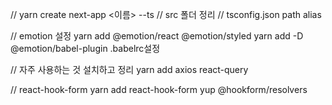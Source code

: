 // yarn create next-app <이름> --ts
// src 폴더 정리
// tsconfig.json path alias

// emotion 설정
yarn add @emotion/react @emotion/styled
yarn add -D @emotion/babel-plugin
.babelrc설정

// 자주 사용하는 것 설치하고 정리
yarn add axios react-query

// react-hook-form
yarn add react-hook-form yup @hookform/resolvers
